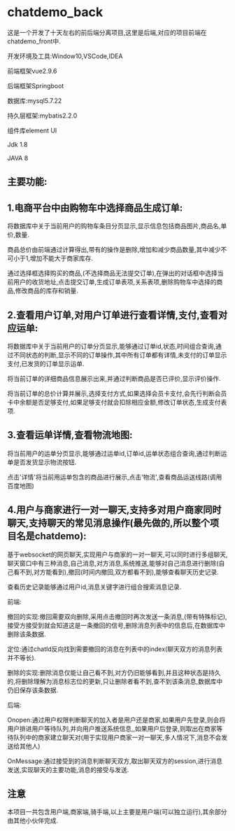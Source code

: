 # chatdemo_back

这是一个开发了十天左右的前后端分离项目,这里是后端,对应的项目前端在chatdemo_front中.

开发环境及工具:Window10,VSCode,IDEA

前端框架vue2.9.6

后端框架Springboot

数据库:mysql5.7.22

持久层框架:mybatis2.2.0

组件库element UI

Jdk 1.8

JAVA 8



## 主要功能:

## 1.电商平台中由购物车中选择商品生成订单:

将数据库中关于当前用户的购物车条目分页显示,显示信息包括商品图片,商品名,单价,数量.

商品总价由前端通过计算得出,带有的操作是删除,增加和减少商品数量,其中减少不可小于1,增加不能大于商家库存.

通过选择框选择购买的商品,(不选择商品无法提交订单),在弹出的对话框中选择当前用户的收货地址,点击提交订单,生成订单表项,关系表项,删除购物车中选择的商品,修改商品的库存和销量.

## 2.查看用户订单,对用户订单进行查看详情,支付,查看对应运单:

将数据库中关于当前用户的订单分页显示,能够通过订单id,状态,时间组合查询,通过不同状态的判断,显示不同的订单操作,其中所有订单都有详情,未支付的订单显示支付,已发货的订单显示运单.

将当前订单的详细商品信息展示出来,并通过判断商品是否已评价,显示评价操作.

将当前订单的总价计算并展示,选择支付方式,如果选择会员卡支付,会先行判断会员卡中余额是否足够支付,如果足够支付就会扣除相应金额,修改订单状态,生成支付表项.

## 3.查看运单详情,查看物流地图:

将当前用户的运单分页显示,能够通过运单id,订单id,运单状态组合查询,通过判断运单是否发货显示物流按钮.

点击'详情'将当前用运单包含的商品进行展示,点击'物流',查看商品运送线路(调用百度地图)

## 4.用户与商家进行一对一聊天,支持多对用户商家同时聊天,支持聊天的常见消息操作(最先做的,所以整个项目名是chatdemo):

基于websocket的网页聊天,实现用户与商家的一对一聊天,可以同时进行多组聊天,聊天窗口中有三种消息,自己消息,对方消息,系统推送,能够对自己消息进行删除(自己看不到,对方能看到),撤回(时间内撤回,双方都看不到),能够查看聊天历史记录.

查看历史记录能够通过用户id,消息关键字进行组合搜索消息记录.

前端:

撤回的实现:撤回需要双向删除,采用点击撤回时再次发送一条消息,(带有特殊标记),接受方接受到就会知道这是一条撤回的信号,删除消息列表中的信息后,在数据库中删除该条数据.

定位:通过chatId反向找到需要撤回的消息在列表中的index(聊天双方的消息列表并不等长).

删除的实现:删除消息仅能让自己看不到,对方仍旧能够看到,并且这种状态是持久的,将删除理解为消息标志位的更新,只让删除者看不到,查不到该条消息,数据库中仍旧保存该条数据.

后端:

Onopen:通过用户权限判断聊天的加入者是用户还是商家,如果用户先登录,则会将用户排进用户等待队列,并向用户推送系统信息,,如果用户后登录,则取出在商家等待队列中的商家建立聊天对(用于实现用户商家一对一聊天,多人情况下,消息不会发送给其他人)

OnMessage:通过接受到的消息判断聊天双方,取出聊天双方的session,进行消息发送,实现聊天的主要功能,消息的接受与发送.

## 注意

本项目一共包含用户端,商家端,骑手端,以上主要是用户端(可以独立运行),其余部分由其他小伙伴完成.
